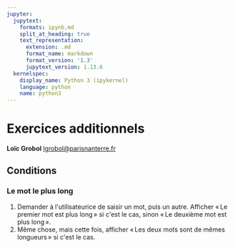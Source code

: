 ```yaml
---
jupyter:
  jupytext:
    formats: ipynb,md
    split_at_heading: true
    text_representation:
      extension: .md
      format_name: markdown
      format_version: '1.3'
      jupytext_version: 1.13.6
  kernelspec:
    display_name: Python 3 (ipykernel)
    language: python
    name: python3
---
```


<!-- LTeX: language=fr -->
<!-- #region slideshow={"slide_type": "slide"} -->
Exercices additionnels
=======================

**Loïc Grobol** [<lgrobol@parisnanterre.fr>](mailto:lgrobol@parisnanterre.fr)

<!-- #endregion -->

## Conditions

### Le mot le plus long

1. Demander à l'utilisateurice de saisir un mot, puis un autre. Afficher « Le premier mot est plus
   long » si c'est le cas, sinon « Le deuxième mot est plus long ».
2. Même chose, mais cette fois, afficher « Les deux mots sont de mêmes longueurs » si c'est le cas.
